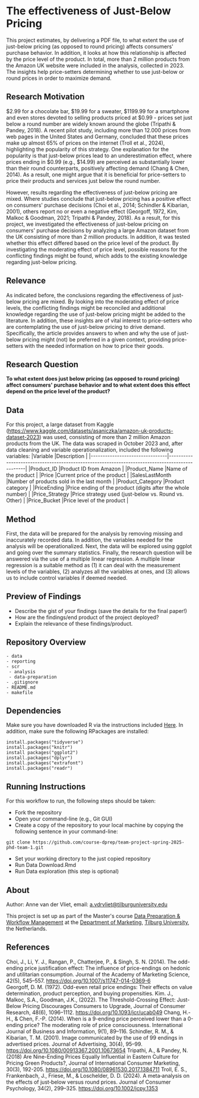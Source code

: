 # The effectiveness of Just-Below Pricing
This project estimates, by delivering a PDF file, to what extent the use of just-below pricing (as opposed to round pricing) affects consumers' purchase behavior. In addition, it looks at how this relationship is affected by the price level of the product. In total, more than 2 million products from the Amazon UK website were included in the analysis, collected in 2023. The insights help price-setters determining whether to use just-below or round prices in order to maximize demand. 

## Research Motivation
$2.99 for a chocolate bar, $19.99 for a sweater, $1199.99 for a smartphone and even stores devoted to selling products priced at $0.99 - prices set just below a round number are widely known around the globe (Tripathi & Pandey, 2018). A recent pilot study, including more than 12.000 prices from web pages in the United States and Germany, concluded that these prices make up almost 65% of prices on the internet (Troll et al., 2024), highlighting the popularity of this strategy. One explanation for the popularity is that just-below prices lead to an underestimation effect, where prices ending in $0.99 (e.g., $14.99) are perceived as substantially lower than their round counterparts, positively affecting demand (Chang & Chen, 2014). As a result, one might argue that it is beneficial for price-setters to price their products and services just below the round number. 

However, results regarding the effectiveness of just-below pricing are mixed. Where studies conclude that just-below pricing has a positive effect on consumers' purchase decisions (Choi et al., 2014; Schindler & Kibarian, 2001), others report no or even a negative effect (Georgoff, 1972, Kim, Malkoc & Goodman, 2021; Tripathi & Pandey, 2018). As a result, for this project, we investigated the effectiveness of just-below pricing on consumers' purchase decisions by analyzing a large Amazon dataset from the UK consisting of more than 2 million products. In addition, it was tested whether this effect differed based on the price level of the product. By investigating the moderating effect of price level, possible reasons for the conflicting findings might be found, which adds to the existing knowledge regarding just-below pricing.

## Relevance
As indicated before, the conclusions regarding the effectiveness of just-below pricing are mixed. By looking into the moderating effect of price levels, the conflicting findings might be reconciled and additional knowledge regarding the use of just-below pricing might be added to the literature. In addition, these insights are of vital interest to price-setters who are contemplating the use of just-below pricing to drive demand. Specifically, the article provides answers to when and why the use of just-below pricing might (not) be preferred in a given context, providing price-setters with the needed information on how to price their goods.

## Research Question
**To what extent does just below pricing (as opposed to round pricing) affect consumers' purchase behavior and to what extent does this effect depend on the price level of the product?**

## Data
For this project, a large dataset from Kaggle (https://www.kaggle.com/datasets/asaniczka/amazon-uk-products-dataset-2023) was used, consisting of more than 2 million Amazon products from the UK. The data was scraped in October 2023 and, after data cleaning and variable operationalization, included the following variables:
|Variable                        |Description                                                                                     |
|--------------------------------|------------------------------------------------------------------------------------------------|
|Product_ID                      |Product ID from Amazon                                                                          |
|Product_Name                    |Name of the product                                                                             |
|Price                           |Current price of the product                                                                    |
|SalesLastMonth                  |Number of products sold in the last month                                                       |
|Product_Category                |Product category                                                                                |
|PriceEnding                     |Price ending of the product (digits after the whole number)                                     | 
|Price_Strategy                  |Price strategy used (just-below vs. Round vs. Other)                                            |
|Price_Bucket                    |Price level of the product                                                                      |

## Method
First, the data will be prepared for the analysis by removing missing and inaccurately recorded data. In addition, the variables needed for the analysis will be operationalized. Next, the data will be explored using ggplot and going over the summary statistics. Finally, the research question will be answered via the use of a multiple linear regression. A multiple linear regression is a suitable method as (1) it can deal with the measurement levels of the variables, (2) analyzes all the variables at ones, and (3) allows us to include control variables if deemed needed. 

## Preview of Findings 
- Describe the gist of your findings (save the details for the final paper!)
- How are the findings/end product of the project deployed?
- Explain the relevance of these findings/product. 

## Repository Overview 
``` 
- data
- reporting
- scr
 - analysis
 - data-preparation
- .gitignore
- README.md
- makefile
```

## Dependencies 
Make sure you have downloaded R via the instructions included [Here](https://tilburgsciencehub.com/topics/computer-setup/software-installation/rstudio/r/). 
In addition, make sure the following RPackages are installed:
```
install.packages("tidyverse")
install.packages("knitr")
install packages("ggplot2")
install.packages("dplyr")
install.packages("extrafont")
install.packages("readr")
```

## Running Instructions 
For this workflow to run, the following steps should be taken:

- Fork the repository
- Open your command-line (e.g., Git GUI)
- Create a copy of the repository to your local machine by copying the following sentence in your command-line:
```
git clone https://github.com/course-dprep/team-project-spring-2025-phd-team-1.git
```
- Set your working directory to the just copied repository
- Run Data Download.Rmd
- Run Data exploration (this step is optional)

## About 
Author: Anne van der Vliet, email: a.vdrvliet@tilburguniversity.edu

This project is set up as part of the Master's course [Data Preparation & Workflow Management](https://dprep.hannesdatta.com/) at the [Department of Marketing](https://www.tilburguniversity.edu/about/schools/economics-and-management/organization/departments/marketing), [Tilburg University](https://www.tilburguniversity.edu/), the Netherlands.

## References
Choi, J., Li, Y. J., Rangan, P., Chatterjee, P., & Singh, S. N. (2014). The odd-ending price justification effect: The influence of price-endings on hedonic and utilitarian consumption. Journal of the Academy of Marketing Science, 42(5), 545–557. https://doi.org/10.1007/s11747-014-0369-6  
Georgoff, D. M. (1972). Odd-even retail price endings: Their effects on value determination, product perception, and buying propensities.
Kim. J., Malkoc, S.A., Goodman, J.K., (2022). The Threshold-Crossing Effect: Just-Below Pricing Discourages Consumers to Upgrade, Journal of Consumer Research, 48(6), 1096–1112. https://doi.org/10.1093/jcr/ucab049 
Chang, H.-H., & Chen, F.-P. (2014). When is a 9-ending price perceived lower than a 0-ending price? The moderating role of price consciousness. International Journal of Business and Information, 9(1), 89–116. 
Schindler, R. M., & Kibarian, T. M. (2001). Image communicated by the use of 99 endings in advertised prices. Journal of Advertising, 30(4), 95–99. https://doi.org/10.1080/00913367.2001.10673654 
Tripathi, A., & Pandey, N. (2018) Are Nine-Ending Prices Equally Influential in Eastern Culture for Pricing Green Products?, Journal of International Consumer Marketing, 30(3), 192-205. https://doi.org/10.1080/08961530.2017.1384711 
Troll, E. S., Frankenbach, J., Friese, M., & Loschelder, D. D. (2024). A meta‐analysis on the effects of just‐below versus round prices. Journal of Consumer Psychology, 34(2), 299–325. https://doi.org/10.1002/jcpy.1353 
